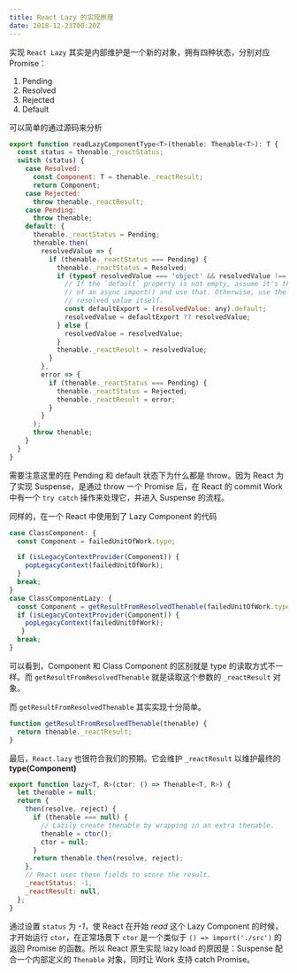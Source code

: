 ```yaml
---
title: React Lazy 的实现原理
date: 2018-12-23T00:20Z
---
```


实现 `React Lazy` 其实是内部维护是一个新的对象，拥有四种状态，分别对应 Promise：

1. Pending
2. Resolved
3. Rejected
4. Default

可以简单的通过源码来分析

```js
export function readLazyComponentType<T>(thenable: Thenable<T>): T {
  const status = thenable._reactStatus;
  switch (status) {
    case Resolved:
      const Component: T = thenable._reactResult;
      return Component;
    case Rejected:
      throw thenable._reactResult;
    case Pending:
      throw thenable;
    default: {
      thenable._reactStatus = Pending;
      thenable.then(
        resolvedValue => {
          if (thenable._reactStatus === Pending) {
            thenable._reactStatus = Resolved;
            if (typeof resolvedValue === 'object' && resolvedValue !== null) {
              // If the `default` property is not empty, assume it's the result
              // of an async import() and use that. Otherwise, use the
              // resolved value itself.
              const defaultExport = (resolvedValue: any).default;
              resolvedValue = defaultExport ?? resolvedValue;
            } else {
              resolvedValue = resolvedValue;
            }
            thenable._reactResult = resolvedValue;
          }
        },
        error => {
          if (thenable._reactStatus === Pending) {
            thenable._reactStatus = Rejected;
            thenable._reactResult = error;
          }
        }
      );
      throw thenable;
    }
  }
}
```

需要注意这里的在 Pending 和 default 状态下为什么都是 throw。因为 React 为了实现 Suspense，是通过 throw 一个 Promise 后，在 React 的 commit Work 中有一个 `try catch` 操作来处理它，并进入 Suspense 的流程。

同样的，在一个 React 中使用到了 Lazy Component 的代码

```js
case ClassComponent: {
  const Component = failedUnitOfWork.type;

  if (isLegacyContextProvider(Component)) {
    popLegacyContext(failedUnitOfWork);
  }
  break;
}
case ClassComponentLazy: {
  const Component = getResultFromResolvedThenable(failedUnitOfWork.type);
  if (isLegacyContextProvider(Component)) {
    popLegacyContext(failedUnitOfWork);
   }
  break;
}
```

可以看到，Component 和 Class Component 的区别就是 type 的读取方式不一样。而 `getResultFromResolvedThenable` 就是读取这个参数的 `_reactResult` 对象。

而 `getResultFromResolvedThenable` 其实实现十分简单。

```js
function getResultFromResolvedThenable(thenable) {
  return thenable._reactResult;
}
```

最后，`React.lazy` 也很符合我们的预期。它会维护 `_reactResult` 以维护最终的 **type(Component)**

```js
export function lazy<T, R>(ctor: () => Thenable<T, R>) {
  let thenable = null;
  return {
    then(resolve, reject) {
      if (thenable === null) {
        // Lazily create thenable by wrapping in an extra thenable.
        thenable = ctor();
        ctor = null;
      }
      return thenable.then(resolve, reject);
    },
    // React uses these fields to store the result.
    _reactStatus: -1,
    _reactResult: null,
  };
}
```

通过设置 `status` 为 _-1_，使 React 在开始 _read_ 这个 Lazy Component 的时候，才开始运行 `ctor`，在正常场景下 `ctor` 是一个类似于 `() => import('./src')` 的返回 Promise 的函数。所以 React 原生实现 lazy load 的原因是：Suspense 配合一个内部定义的 `Thenable` 对象，同时让 Work 支持 catch Promise。
